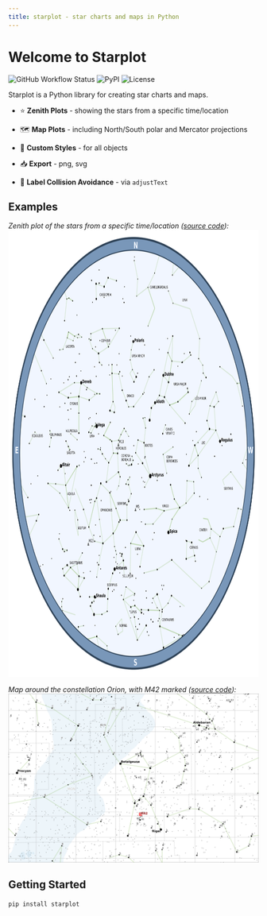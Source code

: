 ```yaml
---
title: starplot - star charts and maps in Python
---
```


# Welcome to Starplot
![GitHub Workflow Status](https://img.shields.io/github/actions/workflow/status/steveberardi/starplot/test.yml?style=for-the-badge&color=a2c185)
![PyPI](https://img.shields.io/pypi/v/starplot?style=for-the-badge&color=85C0C1)
![License](https://img.shields.io/github/license/steveberardi/starplot?style=for-the-badge&color=A485C1)

Starplot is a Python library for creating star charts and maps.

- ⭐ **Zenith Plots** - showing the stars from a specific time/location

- 🗺️ **Map Plots** - including North/South polar and Mercator projections

- 🎨 **Custom Styles** - for all objects

- 📥 **Export** - png, svg

- 🧭 **Label Collision Avoidance** - via `adjustText`

## Examples
*Zenith plot of the stars from a specific time/location ([source code](examples/#basic-star-chart-for-timelocation)):*
<img src="images/starchart-blue.png" height="900" width="900">

*Map around the constellation Orion, with M42 marked ([source code](examples/#basic-map-of-orion)):*
<img src="images/mercator-orion.png" width="900">

## Getting Started


```shell
pip install starplot
```

